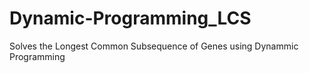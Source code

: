# Dynamic-Programming_LCS
Solves the Longest Common Subsequence of Genes using Dynammic Programming
